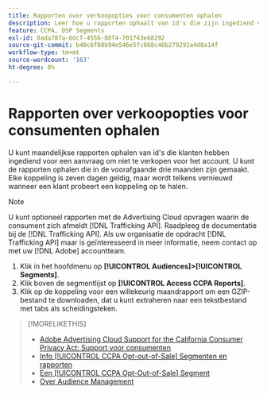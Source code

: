 ```yaml
---
title: Rapporten over verkoopopties voor consumenten ophalen
description: Leer hoe u rapporten ophaalt van id's die zijn ingediend voor aanvragen om niet te verkopen.
feature: CCPA, DSP Segments
exl-id: 8ada787a-6dcf-455b-88f4-701743e68292
source-git-commit: b40c6f08b94e546e5fc068c46b279292a4d8a14f
workflow-type: tm+mt
source-wordcount: '163'
ht-degree: 0%

---
```


# Rapporten over verkoopopties voor consumenten ophalen

U kunt maandelijkse rapporten ophalen van id&#39;s die klanten hebben ingediend voor een aanvraag om niet te verkopen voor het account. U kunt de rapporten ophalen die in de voorafgaande drie maanden zijn gemaakt. Elke koppeling is zeven dagen geldig, maar wordt telkens vernieuwd wanneer een klant probeert een koppeling op te halen.

>[!NOTE]
>
>U kunt optioneel rapporten met de Advertising Cloud opvragen waarin de consument zich afmeldt [!DNL Trafficking API]. Raadpleeg de documentatie bij de [!DNL Trafficking API]. Als uw organisatie de opdracht [!DNL Trafficking API] maar is geïnteresseerd in meer informatie, neem contact op met uw [!DNL Adobe] accountteam.

1. Klik in het hoofdmenu op **[!UICONTROL Audiences]>[!UICONTROL Segments]**.
1. Klik boven de segmentlijst op **[!UICONTROL Access CCPA Reports]**.
1. Klik op de koppeling voor een willekeurig maandrapport om een GZIP-bestand te downloaden, dat u kunt extraheren naar een tekstbestand met tabs als scheidingsteken.

>[!MORELIKETHIS]
>
>* [Adobe Advertising Cloud Support for the California Consumer Privacy Act: Support voor consumenten](https://experienceleague.adobe.com/docs/advertising-cloud/privacy/ad-cloud-ccpa-opt-out-of-sale.html)
>* [Info [!UICONTROL CCPA Opt-out-of-Sale] Segmenten en rapporten](ccpa-opt-out-about.md)
>* [Een [!UICONTROL CCPA Opt-Out-of-Sale] Segment](ccpa-opt-out-segment-create.md)
>* [Over Audience Management](audience-about.md)

